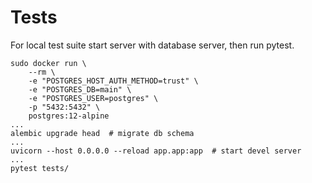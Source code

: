 # Tests

For local test suite start server with database server, then run pytest.

```
sudo docker run \
    --rm \
    -e "POSTGRES_HOST_AUTH_METHOD=trust" \
    -e "POSTGRES_DB=main" \
    -e "POSTGRES_USER=postgres" \
    -p "5432:5432" \
    postgres:12-alpine
...
alembic upgrade head  # migrate db schema
...
uvicorn --host 0.0.0.0 --reload app.app:app  # start devel server
...
pytest tests/
```
